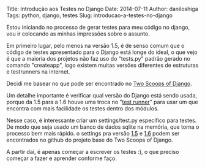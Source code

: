 Title: Introdução aos Testes no Django
Date: 2014-07-11
Author: daniloshiga
Tags: python, django, testes
Slug: introducao-a-testes-no-django

Estou iniciando no processo de gerar testes para meu código no django, vou ir
colocando as minhas impressões sobre o assunto.

Em primeiro lugar, pelo menos na versão 1.5, é de senso comum que o código de
testes apresentado para o Django está longe do ideal, o que vejo é que a
maioria dos projetos não faz uso do "tests.py" padrão gerado no comando
"createapp", logo existem muitas versões diferentes de estruturas e testrunners
na internet.

Decidi me basear no que pode ser encontrado no [Two Scoops of Django][].

Um detalhe importante é verificar qual versão do Django está sendo usada,
porque da 1.5 para a 1.6 houve uma troca no "[test runner][]" para usar um que
encontra com mais facilidade os testes dentro dos módulos.

Nesse caso, é interessante criar um settings/test.py específico para testes. De
modo que seja usado um banco de dados sqlite na memória, que torna o processo
bem mais rápido. o settings pra versão [1.5][] e [1.6][] podem ser encontrados no
github do projeto base do Two Scoops of Django.

A partir daí, é apenas começar a escrever os testes :), o que preciso começar a
fazer e aprender conforme faço.

  [Two Scoops of Django]: http://twoscoopspress.com/products/two-scoops-of-django-1-5
  [test runner]: https://docs.djangoproject.com/en/dev/releases/1.6/#discovery-of-tests-in-any-test-module
  [1.5]: https://github.com/twoscoops/django-twoscoops-project/blob/10789b5ea39ac9a1517727f962780241fef3ed43/project_name/project_name/settings/test.py
  [1.6]: https://github.com/twoscoops/django-twoscoops-project/blob/develop/project_name/project_name/settings/test.py
